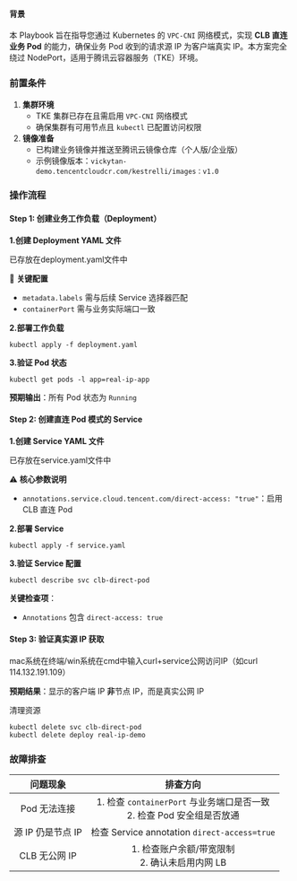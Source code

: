 
#### 背景

本 Playbook 旨在指导您通过 Kubernetes 的 `VPC-CNI` 网络模式，实现 ​**CLB 直连业务 Pod**​ 的能力，确保业务 Pod 收到的请求源 IP 为客户端真实 IP。本方案完全绕过 NodePort，适用于腾讯云容器服务（TKE）环境。

### 前置条件

1. ​**集群环境**​
	- TKE 集群已存在且需启用 `VPC-CNI` 网络模式
	- 确保集群有可用节点且 `kubectl` 已配置访问权限
2. ​**镜像准备**​
	- 已构建业务镜像并推送至腾讯云镜像仓库（个人版/企业版）
	- 示例镜像版本：`vickytan-demo.tencentcloudcr.com/kestrelli/images：v1.0`

### 操作流程

#### Step 1: 创建业务工作负载（Deployment）
​**1.创建 Deployment YAML 文件**​

已存放在deployment.yaml文件中

📌 ​**关键配置**​
- `metadata.labels` 需与后续 Service 选择器匹配
- `containerPort` 需与业务实际端口一致

​**2.部署工作负载**​

``` 
kubectl apply -f deployment.yaml
```

**3.验证 Pod 状态**​

```
kubectl get pods -l app=real-ip-app
```
**预期输出**​：所有 Pod 状态为 `Running`


#### Step 2: 创建直连 Pod 模式的 Service

**1.创建 Service YAML 文件**​

已存放在service.yaml文件中

⚠️ ​**核心参数说明**​
- `annotations.service.cloud.tencent.com/direct-access: "true"`：启用 CLB 直连 Pod

**2.部署 Service**​
```
kubectl apply -f service.yaml
```
​**3.验证 Service 配置**​
```
kubectl describe svc clb-direct-pod
```

**关键检查项**​：
- `Annotations` 包含 `direct-access: true`

#### Step 3: 验证真实源 IP 获取

mac系统在终端/win系统在cmd中输入curl+service公网访问IP（如curl 114.132.191.109）

**预期结果**​：显示的客户端 IP ​**非**节点 IP，而是真实公网 IP

清理资源
```
kubectl delete svc clb-direct-pod
kubectl delete deploy real-ip-demo
```


### 故障排查


|问题现象|排查方向|
|:-:|:-:|
|Pod 无法连接|1. 检查 `containerPort` 与业务端口是否一致<br>2. 检查 Pod 安全组是否放通|
|源 IP 仍是节点 IP|检查 Service annotation `direct-access=true`|
|CLB 无公网 IP|1. 检查账户余额/带宽限制<br>2. 确认未启用内网 LB|


